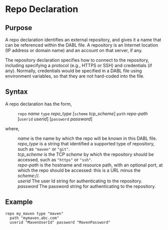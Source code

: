 # Repo Declaration

## Purpose

A repo declaration identifies an external repository, and gives it a name that
can be referenced within the DABL file. A repository is an Internet location
(IP address or domain name) and an account on that server, if any.

The repository declaration specifies how to
connect to the repository, including specifying a protocol (e.g., HTTPS or SSH)
and credentials (if any). Normally, credentials
would be specified in a DABL file using environment variables, so that they are
not hard-coded into the file.

## Syntax

A repo declaration has the form,

<dl>
<dd><code>repo</code> <i>name</i> <code>type</code> <i>repo_type</i>
	[<code>scheme</code> <i>tcp_scheme</i>] <code>path</code> <i>repo-path</i>
	[<code>userid</code> <i>userid</i>] [<code>password</code> <i>password</i>]
</dd>
</dl>

where,
<dl>
<dd><i>name</i> is the name by which the repo will be known in this DABL file.</dd>
<dd><i>repo_type</i> is a string that identified a supported type of repository, such 
as <code>"maven"</code> or <code>"git"</code>.</dd>
<dd><i>tcp_scheme</i> is the TCP <i>scheme</i> by which the repository should be
accessed, such as <code>"https"</code> or <code>"ssh"</code>.</dd>
<dd><i>repo-path</i> is the hostname and resource path, with an optional port,
at which the repo should be accessed: this is a URL minus the <i>scheme</i>://.</dd>
<dd><i>userid</i> The user Id string for authenticating to the repository.</dd>
<dd><i>password</i> The password string for authenticating to the repository.</dd>
</dl>

## Example

```
repo my_maven type "maven"
  path "mymaven.abc.com"
  userid "MavenUserId" password "MavenPassword"
```
